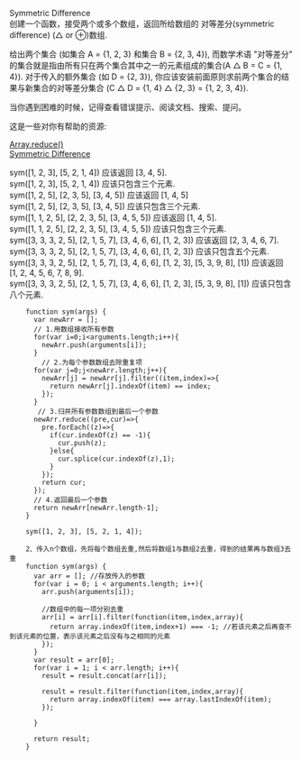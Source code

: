 Symmetric Difference  
创建一个函数，接受两个或多个数组，返回所给数组的 对等差分(symmetric difference) (△ or ⊕)数组.

给出两个集合 (如集合 A = {1, 2, 3} 和集合 B = {2, 3, 4}), 而数学术语 "对等差分" 的集合就是指由所有只在两个集合其中之一的元素组成的集合(A △ B = C = {1, 4}). 对于传入的额外集合 (如 D = {2, 3}), 你应该安装前面原则求前两个集合的结果与新集合的对等差分集合 (C △ D = {1, 4} △ {2, 3} = {1, 2, 3, 4}).  

当你遇到困难的时候，记得查看错误提示、阅读文档、搜索、提问。  

这是一些对你有帮助的资源:  

[Array.reduce()](https://developer.mozilla.org/zh-CN/docs/Web/JavaScript/Reference/Global_Objects/Array/Reduce)  
[Symmetric Difference](https://www.youtube.com/watch?v=PxffSUQRkG4)  

sym([1, 2, 3], [5, 2, 1, 4]) 应该返回 [3, 4, 5].  
sym([1, 2, 3], [5, 2, 1, 4]) 应该只包含三个元素.  
sym([1, 2, 5], [2, 3, 5], [3, 4, 5]) 应该返回 [1, 4, 5]  
sym([1, 2, 5], [2, 3, 5], [3, 4, 5]) 应该只包含三个元素.  
sym([1, 1, 2, 5], [2, 2, 3, 5], [3, 4, 5, 5]) 应该返回 [1, 4, 5].  
sym([1, 1, 2, 5], [2, 2, 3, 5], [3, 4, 5, 5]) 应该只包含三个元素.  
sym([3, 3, 3, 2, 5], [2, 1, 5, 7], [3, 4, 6, 6], [1, 2, 3]) 应该返回 [2, 3, 4, 6, 7].  
sym([3, 3, 3, 2, 5], [2, 1, 5, 7], [3, 4, 6, 6], [1, 2, 3]) 应该只包含五个元素.  
sym([3, 3, 3, 2, 5], [2, 1, 5, 7], [3, 4, 6, 6], [1, 2, 3], [5, 3, 9, 8], [1]) 应该返回 [1, 2, 4, 5, 6, 7, 8, 9].  
sym([3, 3, 3, 2, 5], [2, 1, 5, 7], [3, 4, 6, 6], [1, 2, 3], [5, 3, 9, 8], [1]) 应该只包含八个元素. 

```
    function sym(args) {
      var newArr = [];
      // 1.用数组接收所有参数
      for(var i=0;i<arguments.length;i++){
        newArr.push(arguments[i]);
      }
        // 2.为每个参数数组去除重复项                                                                                                                    
      for(var j=0;j<newArr.length;j++){
        newArr[j] = newArr[j].filter((item,index)=>{
          return newArr[j].indexOf(item) == index;
        });
      }
       // 3.归并所有参数数组到最后一个参数 
      newArr.reduce((pre,cur)=>{
        pre.forEach((z)=>{
          if(cur.indexOf(z) == -1){
            cur.push(z);
          }else{
            cur.splice(cur.indexOf(z),1);
          }
        });
        return cur;
      });
      // 4.返回最后一个参数       
      return newArr[newArr.length-1];
    }
    
    sym([1, 2, 3], [5, 2, 1, 4]);
    
    2、传入n个数组，先将每个数组去重,然后将数组1与数组2去重，得到的结果再与数组3去重
    function sym(args) {
      var arr = []; //存放传入的参数
      for(var i = 0; i < arguments.length; i++){
        arr.push(arguments[i]);
    
        //数组中的每一项分别去重
        arr[i] = arr[i].filter(function(item,index,array){
          return array.indexOf(item,index+1) === -1; //若该元素之后再查不到该元素的位置，表示该元素之后没有与之相同的元素
        });
      }
      var result = arr[0];
      for(var i = 1; i < arr.length; i++){
        result = result.concat(arr[i]);
    
        result = result.filter(function(item,index,array){
          return array.indexOf(item) === array.lastIndexOf(item);
        }); 
    
      }
    
      return result;
    }
   
```